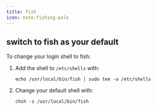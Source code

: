 ```yaml
---
title: fish
icon: noto:fishing-pole
---
```


## switch to fish as your default

To change your login shell to fish:

1. Add the shell to `/etc/shells` with:

    ```shell
    echo /usr/local/bin/fish | sudo tee -a /etc/shells
    ```

2. Change your default shell with:
    ```shell
    chsh -s /usr/local/bin/fish
    ```


[default]: https://fishshell.com/docs/current/index.html?highlight=set+default#default-shell
